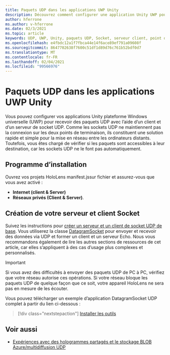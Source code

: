 ```yaml
---
title: Paquets UDP dans les applications UWP Unity
description: Découvrez comment configurer une application Unity UWP pour envoyer et recevoir des paquets UDP sur un réseau sécurisé.
author: hferrone
ms.author: v-hferrone
ms.date: 02/3/2021
ms.topic: article
keywords: UDP, UWP, Unity, paquets UDP, Socket, serveur client, point de terminaison, mise en réseau, ordinateur distant, DatagramSocket, exemple, .net
ms.openlocfilehash: e4fbdc12a1f7fbca44e14f6ace89ef791a09608f
ms.sourcegitcommit: 8647702638f7600c51df1d89d76c761b52bdf0d7
ms.translationtype: MT
ms.contentlocale: fr-FR
ms.lasthandoff: 02/04/2021
ms.locfileid: "99566976"
---
```

# <a name="udp-packets-in-unity-uwp-apps"></a>Paquets UDP dans les applications UWP Unity

Vous pouvez configurer vos applications Unity plateforme Windows universelle (UWP) pour recevoir des paquets UDP avec l’aide d’un client et d’un serveur de socket UDP. Comme les sockets UDP ne maintiennent pas la connexion sur les deux points de terminaison, ils constituent une solution rapide et simple pour la mise en réseau entre les ordinateurs distants. Toutefois, vous êtes chargé de vérifier si les paquets sont accessibles à leur destination, car les sockets UDP ne le font pas automatiquement.

## <a name="setup"></a>Programme d’installation

Ouvrez vos projets HoloLens manifest.jssur fichier et assurez-vous que vous avez activé :
* **Internet (client & Server)** 
* **Réseaux privés (Client & Server)**.

## <a name="build-your-socket-client-and-server"></a>Création de votre serveur et client Socket 

Suivez les instructions pour [créer un serveur et un client de socket UDP de base](https://docs.microsoft.com/windows/uwp/networking/sockets#build-a-basic-udp-socket-client-and-server). Vous utiliserez la classe [DatagramSocket](https://docs.microsoft.com/uwp/api/Windows.Networking.Sockets.DatagramSocket) pour envoyer et recevoir des données via UDP et former un client et un serveur Echo. Nous vous recommandons également de lire les autres sections de ressources de cet article, car elles s’appliquent à des cas d’usage plus complexes et personnalisés. 

> [!IMPORTANT]
> Si vous avez des difficultés à envoyer des paquets UDP de PC à PC, vérifiez que votre réseau autorise ces opérations. Si votre réseau bloque les paquets UDP de quelque façon que ce soit, votre appareil HoloLens ne sera pas en mesure de les écouter.

Vous pouvez télécharger un exemple d’application DatagramSocket UDP complet à partir du lien ci-dessous :

> [!div class="nextstepaction"]
> [Installer les outils](https://docs.microsoft.com/samples/microsoft/windows-universal-samples/datagramsocket/)

## <a name="see-also"></a>Voir aussi 
* [Expériences avec des hologrammes partagés et le stockage BLOB Azure/multidiffusion UDP](https://mtaulty.com/2017/12/29/experiments-with-shared-holograms-and-azure-blob-storage-udp-multicasting-part-1/)